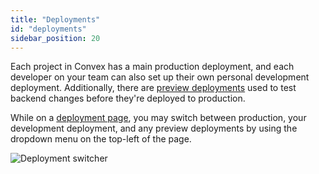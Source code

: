 ```yaml
---
title: "Deployments"
id: "deployments"
sidebar_position: 20
---
```


Each project in Convex has a main production deployment, and each developer on
your team can also set up their own personal development deployment.
Additionally, there are
[preview deployments](/production/hosting/preview-deployments.mdx) used to test
backend changes before they're deployed to production.

While on a [deployment page](https://dashboard.convex.dev/deployment), you may
switch between production, your development deployment, and any preview
deployments by using the dropdown menu on the top-left of the page.

![Deployment switcher](/screenshots/deployment_menu.png)
